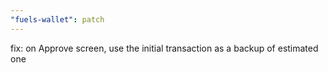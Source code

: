 ```yaml
---
"fuels-wallet": patch
---
```


fix: on Approve screen, use the initial transaction as a backup of estimated one
